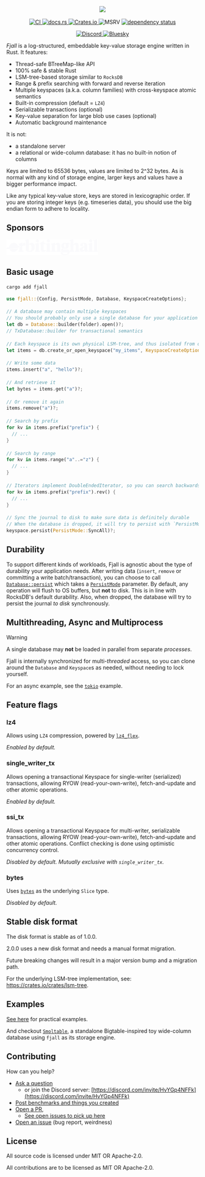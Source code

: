 <p align="center">
  <img src="/kawaii.png" height="200">
</p>

<p align="center">
  <a href="https://github.com/fjall-rs/fjall/actions/workflows/test.yml">
    <img src="https://github.com/fjall-rs/fjall/actions/workflows/test.yml/badge.svg" alt="CI" />
  </a>
  <a href="https://docs.rs/fjall">
    <img src="https://img.shields.io/docsrs/fjall?color=green" alt="docs.rs" />
  </a>
  <a href="https://crates.io/crates/fjall">
    <img src="https://img.shields.io/crates/v/fjall?color=blue" alt="Crates.io" />
  </a>
  <img src="https://img.shields.io/badge/MSRV-1.89.0-blue" alt="MSRV" />
  <a href="https://deps.rs/repo/github/fjall-rs/fjall">
    <img src="https://deps.rs/repo/github/fjall-rs/fjall/status.svg" alt="dependency status" />
  </a>
</p>

<p align="center">
  <a href="https://discord.com/invite/HvYGp4NFFk">
    <img src="https://img.shields.io/discord/1240426554111164486" alt="Discord" />
  </a>
  <a href="https://bsky.app/profile/fjallrs.bsky.social">
    <img src="https://img.shields.io/badge/bluesky-blue" alt="Bluesky" />
  </a>
</p>

*Fjall* is a log-structured, embeddable key-value storage engine written in Rust.
It features:

- Thread-safe BTreeMap-like API
- 100% safe & stable Rust
- LSM-tree-based storage similar to `RocksDB`
- Range & prefix searching with forward and reverse iteration
- Multiple keyspaces (a.k.a. column families) with cross-keyspace atomic semantics
- Built-in compression (default = `LZ4`)
- Serializable transactions (optional)
- Key-value separation for large blob use cases (optional)
- Automatic background maintenance

It is not:

- a standalone server
- a relational or wide-column database: it has no built-in notion of columns

Keys are limited to 65536 bytes, values are limited to 2^32 bytes.
As is normal with any kind of storage engine, larger keys and values have a bigger performance impact.

Like any typical key-value store, keys are stored in lexicographic order.
If you are storing integer keys (e.g. timeseries data), you should use the big endian form to adhere to locality.

## Sponsors

<a href="https://sqlsync.dev">
  <picture>
    <source width="240" alt="Orbitinghail" media="(prefers-color-scheme: light)" srcset="https://raw.githubusercontent.com/fjall-rs/fjall-rs.github.io/d22fcb1e6966ce08327ea3bf6cf2ea86a840b071/public/logos/orbitinghail.svg" />
    <source width="240" alt="Orbitinghail" media="(prefers-color-scheme: dark)" srcset="https://raw.githubusercontent.com/fjall-rs/fjall-rs.github.io/d22fcb1e6966ce08327ea3bf6cf2ea86a840b071/public/logos/orbitinghail_dark.svg" />
    <img width="240" alt="Orbitinghail" src="https://raw.githubusercontent.com/fjall-rs/fjall-rs.github.io/d22fcb1e6966ce08327ea3bf6cf2ea86a840b071/public/logos/orbitinghail_dark.svg" />
  </picture>
</a>

## Basic usage

```bash
cargo add fjall
```

```rust
use fjall::{Config, PersistMode, Database, KeyspaceCreateOptions};

// A database may contain multiple keyspaces
// You should probably only use a single database for your application
let db = Database::builder(folder).open()?;
// TxDatabase::builder for transactional semantics

// Each keyspace is its own physical LSM-tree, and thus isolated from other keyspaces
let items = db.create_or_open_keyspace("my_items", KeyspaceCreateOptions::default())?;

// Write some data
items.insert("a", "hello")?;

// And retrieve it
let bytes = items.get("a")?;

// Or remove it again
items.remove("a")?;

// Search by prefix
for kv in items.prefix("prefix") {
  // ...
}

// Search by range
for kv in items.range("a"..="z") {
  // ...
}

// Iterators implement DoubleEndedIterator, so you can search backwards, too!
for kv in items.prefix("prefix").rev() {
  // ...
}

// Sync the journal to disk to make sure data is definitely durable
// When the database is dropped, it will try to persist with `PersistMode::SyncAll` automatically
keyspace.persist(PersistMode::SyncAll)?;
```

## Durability

To support different kinds of workloads, Fjall is agnostic about the type of durability
your application needs.
After writing data (`insert`, `remove` or committing a write batch/transaction), you can choose to call [`Database::persist`](https://docs.rs/fjall/latest/fjall/struct.Database.html#method.persist) which takes a [`PersistMode`](https://docs.rs/fjall/latest/fjall/enum.PersistMode.html) parameter.
By default, any operation will flush to OS buffers, but **not** to disk.
This is in line with RocksDB's default durability.
Also, when dropped, the database will try to persist the journal *to disk* synchronously.

## Multithreading, Async and Multiprocess

> [!WARNING]
> A single database may **not** be loaded in parallel from separate *processes*.

Fjall is internally synchronized for multi-*threaded* access, so you can clone around the `Database` and `Keyspace`s as needed, without needing to lock yourself.

For an async example, see the [`tokio`](https://github.com/fjall-rs/fjall/tree/main/examples/tokio) example.

## Feature flags

### lz4

Allows using `LZ4` compression, powered by [`lz4_flex`](https://github.com/PSeitz/lz4_flex).

*Enabled by default.*

### single_writer_tx

Allows opening a transactional Keyspace for single-writer (serialized) transactions, allowing RYOW (read-your-own-write), fetch-and-update and other atomic operations.

*Enabled by default.*

### ssi_tx

Allows opening a transactional Keyspace for multi-writer, serializable transactions, allowing RYOW (read-your-own-write), fetch-and-update and other atomic operations.
Conflict checking is done using optimistic concurrency control.

*Disabled by default.
Mutually exclusive with `single_writer_tx`.*

### bytes

Uses [`bytes`](https://github.com/tokio-rs/bytes) as the underlying `Slice` type.

*Disabled by default.*

## Stable disk format

The disk format is stable as of 1.0.0.

2.0.0 uses a new disk format and needs a manual format migration.

Future breaking changes will result in a major version bump and a migration path.

For the underlying LSM-tree implementation, see: <https://crates.io/crates/lsm-tree>.

## Examples

[See here](https://github.com/fjall-rs/fjall/tree/main/examples) for practical examples.

And checkout [`Smoltable`](https://github.com/marvin-j97/smoltable), a standalone Bigtable-inspired toy wide-column database using `fjall` as its storage engine.

## Contributing

How can you help?

- [Ask a question](https://github.com/fjall-rs/fjall/discussions/new?category=q-a)
  - or join the Discord server: [https://discord.com/invite/HvYGp4NFFk](https://discord.com/invite/HvYGp4NFFk)
- [Post benchmarks and things you created](https://github.com/fjall-rs/fjall/discussions/new?category=show-and-tell)
- [Open a PR](https://github.com/fjall-rs/fjall/compare), 
  - [See open issues to pick up here](https://github.com/search?q=org%3Afjall-rs+label%3A%22help+wanted%22+state%3Aopen+&type=issues)
- [Open an issue](https://github.com/fjall-rs/fjall/issues/new) (bug report, weirdness)

## License

All source code is licensed under MIT OR Apache-2.0.

All contributions are to be licensed as MIT OR Apache-2.0.
